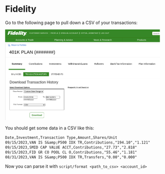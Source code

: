 # Fidelity

Go to the following page to pull down a CSV of your transactions:

![img](../assets/fidelity.png)

You should get some data in a CSV like this:

```csv
Date,Investment,Transaction Type,Amount,Shares/Unit
09/15/2023,VAN IS S&amp;P500 IDX TR,Contributions,"194.10","1.121"
09/15/2023,SMID CAP VALUE ACCT,Contributions,"27.73","2.818"
09/15/2023,FID GR CO POOL CL O,Contributions,"55.46","1.181"
08/31/2023,VAN IS S&amp;P500 IDX TR,Transfers,"0.00","0.000"
```

Now you can parse it with `script/format <path_to_csv> <account_id>`
